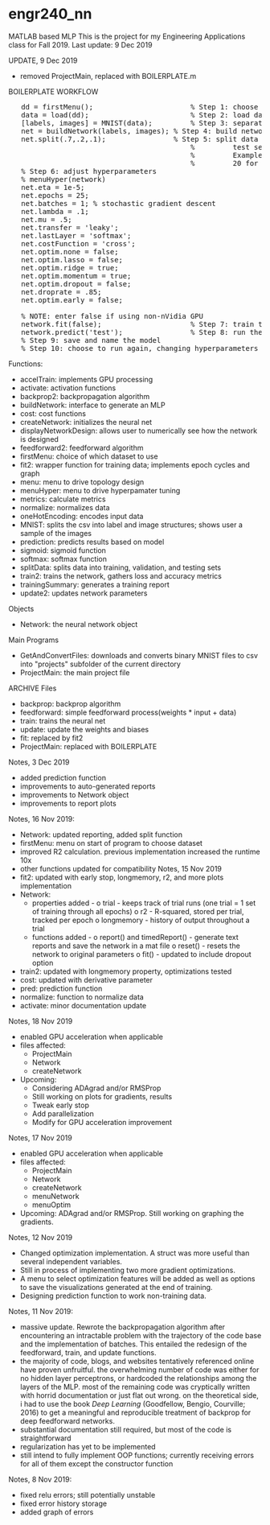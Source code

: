 # engr240_nn
MATLAB based MLP
This is the project for my Engineering Applications class for Fall 2019.
Last update: 9 Dec 2019

UPDATE, 9 Dec 2019
- removed ProjectMain, replaced with BOILERPLATE.m

BOILERPLATE WORKFLOW<br/>
<pre>
   dd = firstMenu();                       % Step 1: choose training data
   data = load(dd);                        % Step 2: load data into memory
   [labels, images] = MNIST(data);         % Step 3: separate images and labels
   net = buildNetwork(labels, images); % Step 4: build network
   net.split(.7,.2,.1);                % Step 5: split data into training, validation, and
                                           %         test sets
                                           %         Example: for 100 samples split 70 for training,
                                           %         20 for validation, and 10 for testing
   % Step 6: adjust hyperparameters
   % menuHyper(network)
   net.eta = 1e-5;
   net.epochs = 25;
   net.batches = 1; % stochastic gradient descent
   net.lambda = .1;
   net.mu = .5;
   net.transfer = 'leaky';
   net.lastLayer = 'softmax';
   net.costFunction = 'cross';
   net.optim.none = false;
   net.optim.lasso = false;
   net.optim.ridge = true;
   net.optim.momentum = true;
   net.optim.dropout = false;
   net.droprate = .85;
   net.optim.early = false;
                                           
   % NOTE: enter false if using non-nVidia GPU                                        
   network.fit(false);                     % Step 7: train the network, no GPU/parallelism applied
   network.predict('test');                % Step 8: run the test data
   % Step 9: save and name the model
   % Step 10: choose to run again, changing hyperparameters
</pre>
   
Functions:
- accelTrain: implements GPU processing
- activate: activation functions
- backprop2: backpropagation algorithm
- buildNetwork: interface to generate an MLP
- cost: cost functions
- createNetwork: initializes the neural net
- displayNetworkDesign: allows user to numerically see how the network is designed
- feedforward2: feedforward algorithm
- firstMenu: choice of which dataset to use
- fit2: wrapper function for training data; implements epoch cycles and graph
- menu: menu to drive topology design
- menuHyper: menu to drive hyperpamater tuning
- metrics: calculate metrics
- normalize: normalizes data
- oneHotEncoding: encodes input data
- MNIST: splits the csv into label and image structures; shows user a sample of the images
- prediction: predicts results based on model
- sigmoid: sigmoid function
- softmax: softmax function
- splitData: splits data into training, validation, and testing sets
- train2: trains the network, gathers loss and accuracy metrics
- trainingSummary: generates a training report
- update2: updates network parameters

Objects
- Network: the neural network object

Main Programs
- GetAndConvertFiles: downloads and converts binary MNIST files to csv into "projects" subfolder of the current directory
- ProjectMain: the main project file



ARCHIVE
Files
- backprop: backprop algorithm
- feedforward: simple feedforward process(weights * input + data)
- train: trains the neural net
- update: update the weights and biases
- fit: replaced by fit2
- ProjectMain: replaced with BOILERPLATE

Notes, 3 Dec 2019
- added prediction function
- improvements to auto-generated reports
- improvements to Network object
- improvements to report plots

Notes, 16 Nov 2019:
- Network: updated reporting, added split function
- firstMenu: menu on start of program to choose dataset
- improved R2 calculation. previous implementation increased the runtime 10x
- other functions updated for compatibility
Notes, 15 Nov 2019
- fit2: updated with early stop, longmemory, r2, and more plots implementation
- Network:
    * properties added -
        o trial - keeps track of trial runs (one trial = 1 set of training through all epochs)
        o r2 - R-squared, stored per trial, tracked per epoch
        o longmemory - history of output throughout a trial
    * functions added -
        o report() and timedReport() - generate text reports and save the network in a mat file
        o reset() - resets the network to original parameters
        o fit() - updated to include dropout option
- train2: updated with longmemory property, optimizations tested
- cost: updated with derivative parameter
- pred: prediction function
- normalize: function to normalize data
- activate: minor documentation update


Notes, 18 Nov 2019
- enabled GPU acceleration when applicable
- files affected:
   - ProjectMain
   - Network
   - createNetwork
- Upcoming:
   + Considering ADAgrad and/or RMSProp
   + Still working on plots for gradients, results
   + Tweak early stop
   + Add parallelization
   + Modify for GPU acceleration improvement

Notes, 17 Nov 2019
- enabled GPU acceleration when applicable
- files affected:
   - ProjectMain
   - Network
   - createNetwork
   - menuNetwork
   - menuOptim
- Upcoming: ADAgrad and/or RMSProp. Still working on graphing the gradients.

Notes, 12 Nov 2019
- Changed optimization implementation. A struct was more useful than several independent variables.
- Still in process of implementing two more gradient optimizations.
- A menu to select optimization features will be added as well as options to save the
  visualizations generated at the end of training.
- Designing prediction function to work non-training data.

Notes, 11 Nov 2019:
- massive update. Rewrote the backpropagation algorithm after encountering an intractable problem
  with the trajectory of the code base and the implementation of batches. This entailed the redesign
  of the feedforward, train, and update functions.
- the majority of code, blogs, and websites  tentatively referenced online have proven unfruitful. the
  overwhelming number of code was either for no hidden layer perceptrons, or hardcoded the relationships
  among the layers of the MLP. most of the remaining code was cryptically written with horrid documentation
  or just flat out wrong. on the theoretical side, i had to use the book *Deep Learning* (Goodfellow, Bengio,
  Courville; 2016) to get a meaningful and reproducible treatment of backprop for deep feedforward networks.
- substantial documentation still required, but most of the code is straightforward
- regularization has yet to be implemented
- still intend to fully implement OOP functions; currently receiving errors for all of them except the
  constructor function

Notes, 8 Nov 2019:
- fixed relu errors; still potentially unstable
- fixed error history storage
- added graph of errors
